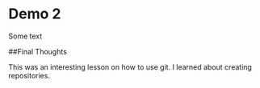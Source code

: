 # Demo 2

Some text

##Final Thoughts

This was an interesting lesson on how to use git. I learned about creating repositories.